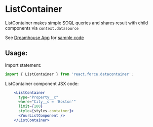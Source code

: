 # ListContainer

ListContainer makes simple SOQL queries and shares result with child components via `context.datasource`

See [Dreamhouse App](https://github.com/ForceDotComLabs/dreamhouse-mobile-react) for [sample code](https://github.com/ForceDotComLabs/dreamhouse-mobile-react/blob/master/js/app/BrokerList/index.js)

## Usage:

Import statement:

```jsx
import { ListContainer } from 'react.force.datacontainer';
```

ListContainer component JSX code:

```jsx
    <ListContainer 
      type="Property__c"
      where="City__c = 'Boston'"
      limit={100}
      style={styles.container}>
      <YourListComponent />
    </ListContainer>
```
